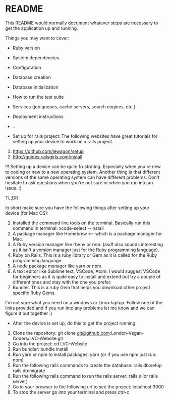 # README

This README would normally document whatever steps are necessary to get the
application up and running.

Things you may want to cover:

* Ruby version

* System dependencies

* Configuration

* Database creation

* Database initialization

* How to run the test suite

* Services (job queues, cache servers, search engines, etc.)

* Deployment instructions

* ...

* Set up for rails project:
The following websites have great tutorials for setting up your device to work on a rails project.
1. https://github.com/lewagon/setup
2. http://guides.railsgirls.com/install

!!! Setting up a device can be quite frustrating. Especially when you're new to coding or new to a new operating system. Another thing is that different versions of the same operating system can have different problems. Don't hesitate to ask questions when you're not sure or when you run into an issue. :)

TL;DR

In short make sure you have the following things after setting up your device (for Mac OS):
1. Installed the command line tools on the terminal. Basically run this command in terminal: xcode-select --install
2. A package manager like Homebrew <-- which is a package manager for Mac.
3. A Ruby version manager like rbenv or rvm. (asdf also sounds interesting as it isn't a version manager just for the Ruby programming language).
4. Ruby on Rails. This is a ruby library or Gem as it is called for the Ruby programming language.
5. A node package manager like yarn or npm.
6. A text editor like Sublime text, VSCode, Atom. I would suggest VSCode for beginners as it is quite easy to install and extend but try a couple of different ones and stay with the one you prefer.
7. Bundler. This is a ruby Gem that helps you download other project specific Ruby Gems.

I'm not sure what you need on a windows or Linux laptop. Follow one of the links provided and if you run into any problems let me know and we can figure it out together :)

* After the device is set up, do this to get the project running:
1. Clone the repository: git clone git@github.com:London-Vegan-Coders/LVC-Website.git
2. Go into the project: cd LVC-Website
3. Run bundler: bundle install
4. Run yarn or npm to install packages: yarn (or if you use npm just run: npm)
5. Run the following rails commands to create the database:
    rails db:setup
    rails db:migrate
6. Run the following rails command to run the rails server:
    rails s (or rails server)
7. Go in your browser to the following url to see the project:
    localhost:3000
8. To stop the server go into your terminal and press ctrl-c
